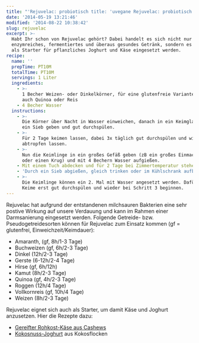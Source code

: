 ```yaml
---
title: "'Rejuvelac: probiotisch title: 'uvegane Rejuvelac: probiotisch title: 'Rejuvelac: probiotisch & spritzig' spritzig' spritzig' spritzig'"
date: '2014-05-19 13:21:46'
modified: '2014-08-22 10:38:42'
slug: rejuvelac
excerpt: >-
  Habt Ihr schon von Rejuvelac gehört? Dabei handelt es sich nicht nur um ein
  enzymreiches, fermentiertes und überaus gesundes Getränk, sondern es kann auch
  als Starter für pflanzliches Joghurt und Käse eingesetzt werden.
recipe:
  name: ''
  prepTime: PT10M
  totalTime: PT10M
  servings: 1 Liter
  ingredients:
    - >-
      1 Becher Weizen- oder Dinkelkörner, für eine glutenfreie Variante geht
      auch Quinoa oder Reis
    - 4 Becher Wasser
  instructions:
    - >-
      Die Körner über Nacht in Wasser einweichen, danach in ein Keimglas oder
      ein Sieb geben und gut durchspülen.
    - >-
      Für 2 Tage keimen lassen, dabei 3x täglich gut durchspülen und wieder
      abtropfen lassen.
    - >-
      Nun die Keimlinge in ein großes Gefäß geben (zB ein großes Einmachglas
      oder einen Krug) und mit 4 Bechern Wasser aufgießen.
    - Mit einem Tuch abdecken und für 2 Tage bei Zimmertemperatur stehen lassen.
    - 'Durch ein Sieb abgießen, gleich trinken oder im Kühlschrank aufbewahren.'
    - >-
      Die Keimlinge können ein 2. Mal mit Wasser angesetzt werden. Dafür die
      Keime erst gut durchspülen und wieder bei Schritt 3 beginnen.
---
```


Rejuvelac hat aufgrund der entstandenen milchsauren Bakterien eine sehr postive Wirkung auf unsere Verdauung und kann im Rahmen einer Darmsanierung eingesetzt werden. Folgende Getreide- bzw. Pseudogetreidesorten können für Rejuvelac zum Einsatz kommen (gf = glutenfrei, Einweichzeit/Keimdauer):

*   Amaranth, (gf, 8h/1-3 Tage)
*   Buchweizen (gf, 6h/2-3 Tage)
*   Dinkel (12h/2-3 Tage)
*   Gerste (6-12h/2-4 Tage)
*   Hirse (gf, 6h/12h)
*   Kamut (8h/2-3 Tage)
*   Quinoa (gf, 4h/2-3 Tage)
*   Roggen (12h/4 Tage)
*   Vollkornreis (gf, 10h/4 Tage)
*   Weizen (8h/2-3 Tage)

Rejuvelac eignet sich auch als Starter, um damit Käse und Joghurt anzusetzen. Hier die Rezepte dazu:

*   [Gereifter Rohkost-Käse aus Cashews](https://www.veganblatt.com/veganer-rohkost-kaese-rezept)
*   [Kokosnuss-Joghurt](https://www.veganblatt.com/selbstgemachtes-kokosnuss-joghurt-rejuvelac) aus Kokosflocken
